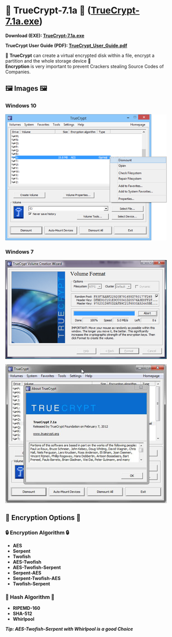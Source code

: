 # 🔐 TrueCrypt-7.1a 🔐 ([TrueCrypt-7.1a.exe](https://github.com/AYIDouble/TrueCrypt-7.1a-Source-Code/raw/master/TrueCrypt-7.1a/TrueCrypt_Setup.exe))

**Download (EXE): [TrueCrypt-7.1a.exe](https://github.com/AYIDouble/TrueCrypt-7.1a-Source-Code/raw/master/TrueCrypt-7.1a/TrueCrypt_Setup.exe)**

**TrueCrypt User Guide (PDF): [TrueCrypt_User_Guide.pdf](https://github.com/AYIDouble/TrueCrypt-7.1a-Source-Code/blob/master/TrueCrypt-7.1a/TrueCrypt_User_Guide.pdf)**

🔐 **TrueCrypt** can create a virtual encrypted disk within a file, encrypt a partition and the whole storage device 🔐 </br> **Encryption** is very important to prevent Crackers stealing Source Codes of Companies.

## 🖼 Images 🖼

### **Windows 10**

![TrueCrypt-7.1a Windows 10](Images/TrueCrypt-7.1a_Windows_10.png)

### **Windows 7**

![TrueCrypt-7.1a Windows 7](Images/TrueCrypt-Create-Volume.png)

![TrueCrypt-7.1a Windows 7 Create Volume](Images/TrueCrypt-7.1a_Windows_7.png)

## 🔐 Encryption Options 🔐

### 🔒 Encryption Algorithm 🔒

- **AES**
- **Serpent**
- **Twofish**
- **AES-Twofish**
- **AES-Twofish-Serpent**
- **Serpent-AES**
- **Serpent-Twofish-AES**
- **Twofish-Serpent**

### 🔁 Hash Algorithm 🔁

- **RIPEMD-160**
- **SHA-512**
- **Whirlpool**

***Tip: AES-Twofish-Serpent with Whirlpool is a good Choice***
